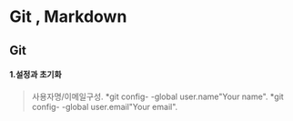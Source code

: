 # Git , Markdown
##  Git
#### 1.설정과 초기화
> 사용자명/이메일구성.
*git config- -global user.name"Your name".
*git config- -global user.email"Your email".
